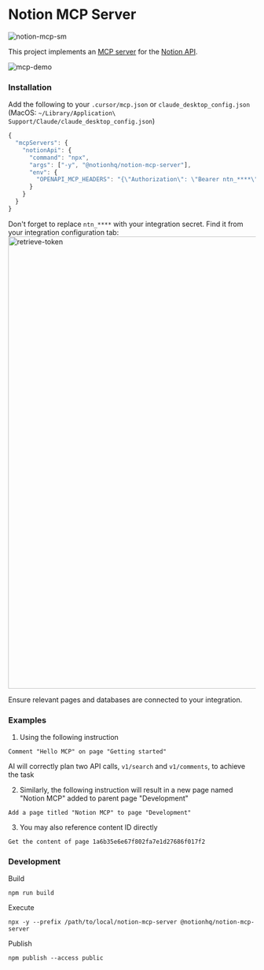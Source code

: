 # Notion MCP Server

![notion-mcp-sm](https://github.com/user-attachments/assets/6c07003c-8455-4636-b298-d60ffdf46cd8)

This project implements an [MCP server](https://spec.modelcontextprotocol.io/) for the [Notion API](https://developers.notion.com/reference/intro). 

![mcp-demo](https://github.com/user-attachments/assets/e3ff90a7-7801-48a9-b807-f7dd47f0d3d6)

### Installation

Add the following to your `.cursor/mcp.json` or `claude_desktop_config.json` (MacOS: `~/Library/Application\ Support/Claude/claude_desktop_config.json`)

```javascript
{
  "mcpServers": {
    "notionApi": {
      "command": "npx",
      "args": ["-y", "@notionhq/notion-mcp-server"],
      "env": {
        "OPENAPI_MCP_HEADERS": "{\"Authorization\": \"Bearer ntn_****\", \"Notion-Version\": \"2022-06-28\" }"
      }
    }
  }
}
```

Don't forget to replace `ntn_****` with your integration secret. Find it from your integration configuration tab:
<img width="918" alt="retrieve-token" src="https://github.com/user-attachments/assets/67b44536-5333-49fa-809c-59581bf5370a" />

Ensure relevant pages and databases are connected to your integration.

### Examples

1. Using the following instruction
```
Comment "Hello MCP" on page "Getting started"
```

AI will correctly plan two API calls, `v1/search` and `v1/comments`, to achieve the task

2. Similarly, the following instruction will result in a new page named "Notion MCP" added to parent page "Development"
```
Add a page titled "Notion MCP" to page "Development"
```

3. You may also reference content ID directly
```
Get the content of page 1a6b35e6e67f802fa7e1d27686f017f2
```

### Development

Build

```
npm run build
```

Execute

```
npx -y --prefix /path/to/local/notion-mcp-server @notionhq/notion-mcp-server
```

Publish

```
npm publish --access public
```
